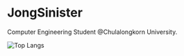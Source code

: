 <h1>
    JongSinister
</h1>
<p>
  <div>Computer Engineering Student @Chulalongkorn University.</div>
</p>

![Top Langs](https://github-readme-stats.vercel.app/api/top-langs/?username=JongSinister&layout=compact&langs_count=8&theme=highcontrast&exclude_repo=EmbedLab-FinalProject&hide=Jupyter%20Notebook)
<!--
**JongSinister/JongSinister** is a ✨ _special_ ✨ repository because its `README.md` (this file) appears on your GitHub profile.

Here are some ideas to get you started:

- 🔭 I’m currently working on ...
- 🌱 I’m currently learning ...
- 👯 I’m looking to collaborate on ...
- 🤔 I’m looking for help with ...
- 💬 Ask me about ...
- 📫 How to reach me: ...
- 😄 Pronouns: ...
- ⚡ Fun fact: ...
-->
